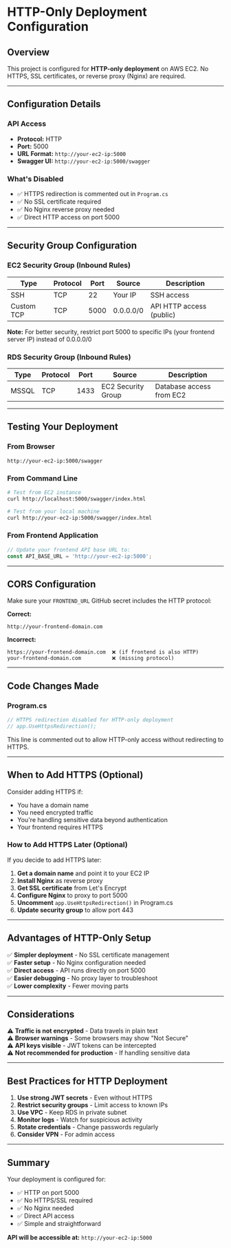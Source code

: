 # HTTP-Only Deployment Configuration

## Overview

This project is configured for **HTTP-only deployment** on AWS EC2. No HTTPS, SSL certificates, or reverse proxy (Nginx) are required.

---

## Configuration Details

### API Access
- **Protocol:** HTTP
- **Port:** 5000
- **URL Format:** `http://your-ec2-ip:5000`
- **Swagger UI:** `http://your-ec2-ip:5000/swagger`

### What's Disabled
- ✅ HTTPS redirection is commented out in `Program.cs`
- ✅ No SSL certificate required
- ✅ No Nginx reverse proxy needed
- ✅ Direct HTTP access on port 5000

---

## Security Group Configuration

### EC2 Security Group (Inbound Rules)

| Type | Protocol | Port | Source | Description |
|------|----------|------|--------|-------------|
| SSH | TCP | 22 | Your IP | SSH access |
| Custom TCP | TCP | 5000 | 0.0.0.0/0 | API HTTP access (public) |

**Note:** For better security, restrict port 5000 to specific IPs (your frontend server IP) instead of 0.0.0.0/0

### RDS Security Group (Inbound Rules)

| Type | Protocol | Port | Source | Description |
|------|----------|------|--------|-------------|
| MSSQL | TCP | 1433 | EC2 Security Group | Database access from EC2 |

---

## Testing Your Deployment

### From Browser
```
http://your-ec2-ip:5000/swagger
```

### From Command Line
```bash
# Test from EC2 instance
curl http://localhost:5000/swagger/index.html

# Test from your local machine
curl http://your-ec2-ip:5000/swagger/index.html
```

### From Frontend Application
```javascript
// Update your frontend API base URL to:
const API_BASE_URL = 'http://your-ec2-ip:5000';
```

---

## CORS Configuration

Make sure your `FRONTEND_URL` GitHub secret includes the HTTP protocol:

**Correct:**
```
http://your-frontend-domain.com
```

**Incorrect:**
```
https://your-frontend-domain.com  ❌ (if frontend is also HTTP)
your-frontend-domain.com          ❌ (missing protocol)
```

---

## Code Changes Made

### Program.cs
```csharp
// HTTPS redirection disabled for HTTP-only deployment
// app.UseHttpsRedirection();
```

This line is commented out to allow HTTP-only access without redirecting to HTTPS.

---

## When to Add HTTPS (Optional)

Consider adding HTTPS if:
- You have a domain name
- You need encrypted traffic
- You're handling sensitive data beyond authentication
- Your frontend requires HTTPS

### How to Add HTTPS Later (Optional)

If you decide to add HTTPS later:

1. **Get a domain name** and point it to your EC2 IP
2. **Install Nginx** as reverse proxy
3. **Get SSL certificate** from Let's Encrypt
4. **Configure Nginx** to proxy to port 5000
5. **Uncomment** `app.UseHttpsRedirection()` in Program.cs
6. **Update security group** to allow port 443

---

## Advantages of HTTP-Only Setup

✅ **Simpler deployment** - No SSL certificate management  
✅ **Faster setup** - No Nginx configuration needed  
✅ **Direct access** - API runs directly on port 5000  
✅ **Easier debugging** - No proxy layer to troubleshoot  
✅ **Lower complexity** - Fewer moving parts  

---

## Considerations

⚠️ **Traffic is not encrypted** - Data travels in plain text  
⚠️ **Browser warnings** - Some browsers may show "Not Secure"  
⚠️ **API keys visible** - JWT tokens can be intercepted  
⚠️ **Not recommended for production** - If handling sensitive data  

---

## Best Practices for HTTP Deployment

1. **Use strong JWT secrets** - Even without HTTPS
2. **Restrict security groups** - Limit access to known IPs
3. **Use VPC** - Keep RDS in private subnet
4. **Monitor logs** - Watch for suspicious activity
5. **Rotate credentials** - Change passwords regularly
6. **Consider VPN** - For admin access

---

## Summary

Your deployment is configured for:
- ✅ HTTP on port 5000
- ✅ No HTTPS/SSL required
- ✅ No Nginx needed
- ✅ Direct API access
- ✅ Simple and straightforward

**API will be accessible at:** `http://your-ec2-ip:5000`
